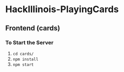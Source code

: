 # HackIllinois-PlayingCards

## Frontend (cards)

### To Start the Server
1. `cd cards/`
2. `npm install`
3. `npm start`
